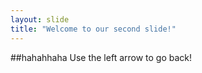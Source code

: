 ```yaml
---
layout: slide
title: "Welcome to our second slide!"
---
```

##hahahhaha
Use the left arrow to go back!
